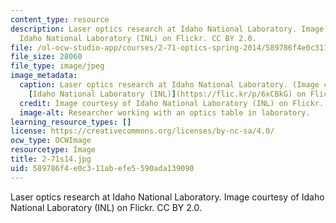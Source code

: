 ```yaml
---
content_type: resource
description: Laser optics research at Idaho National Laboratory. Image courtesy of
  Idaho National Laboratory (INL) on Flickr. CC BY 2.0.
file: /ol-ocw-studio-app/courses/2-71-optics-spring-2014/589786f4e0c311abefe5590ada139090_2-71s14.jpg
file_size: 28060
file_type: image/jpeg
image_metadata:
  caption: Laser optics research at Idaho National Laboratory. (Image courtesy of
    [Idaho National Laboratory (INL)](https://flic.kr/p/6xCBkG) on Flickr. CC BY 2.0.)
  credit: Image courtesy of Idaho National Laboratory (INL) on Flickr. CC BY 2.0.
  image-alt: Researcher working with an optics table in laboratory.
learning_resource_types: []
license: https://creativecommons.org/licenses/by-nc-sa/4.0/
ocw_type: OCWImage
resourcetype: Image
title: 2-71s14.jpg
uid: 589786f4-e0c3-11ab-efe5-590ada139090
---
```

Laser optics research at Idaho National Laboratory. Image courtesy of Idaho National Laboratory (INL) on Flickr. CC BY 2.0.